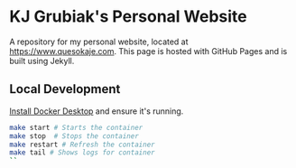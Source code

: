 KJ Grubiak's Personal Website
==================================
A repository for my personal website, located at https://www.quesokaje.com. This page is hosted with GitHub Pages and is built using Jekyll.


Local Development
-----------------
[Install Docker Desktop](https://docs.docker.com/get-docker/) and ensure it's running.

```bash
make start # Starts the container
make stop  # Stops the container
make restart # Refresh the container
make tail # Shows logs for container
``
